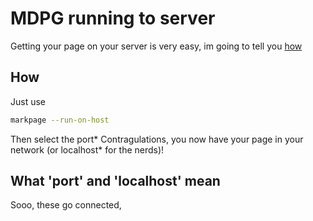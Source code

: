 # MDPG running to server
Getting your page on your server is very easy, im going to tell you [how](https://github.com/mariluski/mdpg-docs/edit/main/docs/source/api.rst#how)

## How
Just use 
```bash
markpage --run-on-host
```
Then select the port*
Contragulations, you now have your page in your network (or localhost* for the nerds)!

## What 'port' and 'localhost' mean
Sooo, these go connected,
